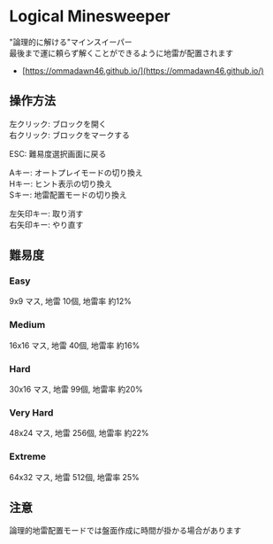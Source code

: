 # Logical Minesweeper
"論理的に解ける"マインスイーパー  
最後まで運に頼らず解くことができるように地雷が配置されます
- [https://ommadawn46.github.io/](https://ommadawn46.github.io/)  

## 操作方法
左クリック: ブロックを開く  
右クリック: ブロックをマークする  

ESC: 難易度選択画面に戻る  

Aキー: オートプレイモードの切り換え  
Hキー: ヒント表示の切り換え  
Sキー: 地雷配置モードの切り換え  

左矢印キー: 取り消す  
右矢印キー: やり直す  

## 難易度
### Easy
9x9 マス, 地雷 10個, 地雷率 約12%  

### Medium
16x16 マス, 地雷 40個, 地雷率 約16%

### Hard
30x16 マス, 地雷 99個, 地雷率 約20%

### Very Hard
48x24 マス, 地雷 256個, 地雷率 約22%

### Extreme
64x32 マス, 地雷 512個, 地雷率 25%

## 注意
論理的地雷配置モードでは盤面作成に時間が掛かる場合があります
